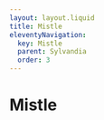 ```yaml
---
layout: layout.liquid
title: Mistle
eleventyNavigation:
  key: Mistle
  parent: Sylvandia
  order: 3
---
```


# Mistle
